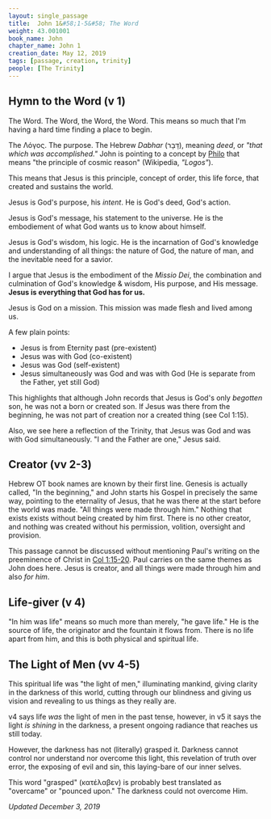 ```yaml
---
layout: single_passage
title:  John 1&#58;1-5&#58; The Word
weight: 43.001001
book_name: John
chapter_name: John 1
creation_date: May 12, 2019
tags: [passage, creation, trinity]
people: [The Trinity]
---
```


## Hymn to the Word (v 1)

The Word.  The Word, the Word, the Word.  This means so much that I'm having a hard time finding a place to begin.

The Λόγος.  The purpose. The Hebrew <em>Dabhar</em> (דָּבָר), meaning <em>deed</em>, or <em>"that which was accomplished."</em>  John is pointing to a concept by <a href="https://en.wikipedia.org/wiki/Philo" target="_blank">Philo</a> that means "the principle of cosmic reason" (Wikipedia, <em>"Logos"</em>).

This means that Jesus is this principle, concept of order, this life force, that created and sustains the world.

Jesus is God's purpose, his <em>intent</em>.  He is God's deed, God's action.

Jesus is God's message, his statement to the universe.  He is the embodiement of what God wants us to know about himself.

Jesus is God's wisdom, his logic.  He is the incarnation of God's knowledge and understanding of all things: the nature of God, the nature of man, and the inevitable need for a savior.

I argue that Jesus is the embodiment of the <em>Missio Dei</em>, the combination and culmination of God's knowledge & wisdom, His purpose, and His message.  <strong>Jesus is everything that God has for us.</strong>

Jesus is God on a mission.  This mission was made flesh and lived among us.

A few plain points:
<ul>
<li>Jesus is from Eternity past (pre-existent)</li>
<li>Jesus was with God (co-existent)</li>
<li>Jesus was God (self-existent)</li>
<li>Jesus simultaneously was God and was with God (He is separate from the Father, yet still God)</li>
</ul>

This highlights that although John records that Jesus is God's only <em>begotten</em> son, he was not a born or created son.  If Jesus was there from the beginning, he was not part of creation nor a created thing (see Col 1:15).

Also, we see here a reflection of the Trinity, that Jesus was God and was with God simultaneously.  "I and the Father are one," Jesus said.

## Creator (vv 2-3)

Hebrew OT book names are known by their first line.  Genesis is actually called, "In the beginning," and John starts his Gospel in precisely the same way, pointing to the eternality of Jesus, that he was there at the start before the world was made.  "All things were made through him." Nothing that exists exists without being created by him first.  There is no other creator, and nothing was created without his permission, volition, oversight and provision.

This passage cannot be discussed without mentioning Paul's writing on the preeminence of Christ in [Col 1:15-20](https://www.esv.org/Colossians+1/).  Paul carries on the same themes as John does here.  Jesus is creator, and all things were made through him and also <em>for him</em>.

## Life-giver (v 4)

"In him was life" means so much more than merely, "he gave life."  He is the source of life, the originator and the fountain it flows from.  There is no life apart from him, and this is both physical and spiritual life.

## The Light of Men (vv 4-5)

This spiritual life was "the light of men," illuminating mankind, giving clarity in the darkness of this world, cutting through our blindness and giving us vision and revealing to us things as they really are.

v4 says life <em>was</em> the light of men in the past tense, however, in v5 it says the light <em>is shining</em> in the darkness, a present ongoing radiance that reaches us still today.

However, the darkness has not (literally) grasped it.  Darkness cannot control nor understand nor overcome this light, this revelation of truth over error, the exposing of evil and sin, this laying-bare of our inner selves.

This word "grasped" (κατέλαβεν) is probably best translated as "overcame" or "pounced upon."  The darkness could not overcome Him.

_Updated December 3, 2019_